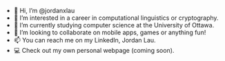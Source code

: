 - 👋 Hi, I’m @jordanxlau
- 👀 I’m interested in a career in computational linguistics or cryptography.
- 🌱 I’m currently studying computer science at the University of Ottawa.
- 💞️ I’m looking to collaborate on mobile apps, games or anything fun!
- 📫 You can reach me on my LinkedIn, Jordan Lau.
- 💻 Check out my own personal webpage (coming soon).

<!---
jordanxlau/jordanxlau is a ✨ special ✨ repository because its `README.md` (this file) appears on your GitHub profile.
You can click the Preview link to take a look at your changes.
--->
